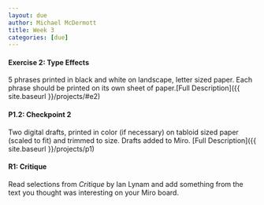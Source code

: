 ```yaml
---
layout: due
author: Michael McDermott
title: Week 3
categories: [due]
---
```

#### Exercise 2: Type Effects
5 phrases printed in black and white on landscape, letter sized paper. Each phrase should be printed on its own sheet of paper.[Full Description]({{ site.baseurl }}/projects/#e2)

#### P1.2: Checkpoint 2
Two digital drafts, printed in color (if necessary) on tabloid sized paper (scaled to fit) and trimmed to size. Drafts added to Miro. [Full Description]({{ site.baseurl }}/projects/p1)

#### R1: Critique
Read selections from _Critique_ by Ian Lynam and add something from the text you thought was interesting on your Miro board.
